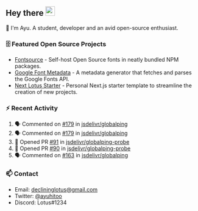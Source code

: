 ## Hey there <img src="https://media.giphy.com/media/hvRJCLFzcasrR4ia7z/giphy.gif" width="25" height="25">

📝 I'm Ayu. A student, developer and an avid open-source enthusiast.

### 🗄 Featured Open Source Projects

- [Fontsource](https://github.com/fontsource/fontsource) - Self-host Open Source fonts in neatly bundled NPM packages.
- [Google Font Metadata](https://github.com/fontsource/google-font-metadata) - A metadata generator that fetches and parses the Google Fonts API.
- [Next Lotus Starter](https://github.com/DecliningLotus/next-lotus-starter) - Personal Next.js starter template to streamline the creation of new projects.

### ⚡ Recent Activity

<!--START_SECTION:activity-->

1. 🗣 Commented on [#179](https://github.com/jsdelivr/globalping/issues/179) in [jsdelivr/globalping](https://github.com/jsdelivr/globalping)
2. 🗣 Commented on [#179](https://github.com/jsdelivr/globalping/issues/179) in [jsdelivr/globalping](https://github.com/jsdelivr/globalping)
3. 💪 Opened PR [#91](https://github.com/jsdelivr/globalping-probe/pull/91) in [jsdelivr/globalping-probe](https://github.com/jsdelivr/globalping-probe)
4. 💪 Opened PR [#90](https://github.com/jsdelivr/globalping-probe/pull/90) in [jsdelivr/globalping-probe](https://github.com/jsdelivr/globalping-probe)
5. 🗣 Commented on [#163](https://github.com/jsdelivr/globalping/issues/163) in [jsdelivr/globalping](https://github.com/jsdelivr/globalping)
<!--END_SECTION:activity-->

### 📫 Contact

- Email: declininglotus@gmail.com
- Twitter: [@ayuhitoo](https://twitter.com/ayuhitoo)
- Discord: Lotus#1234
